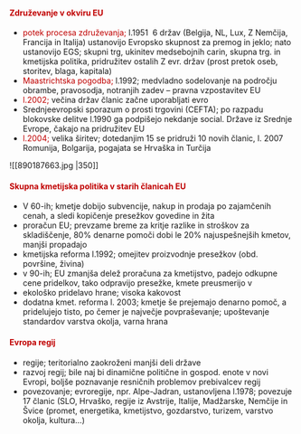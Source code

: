 #### <font color="#c00000">Združevanje v okviru EU</font>
- <font color="#c00000">potek procesa združevanja</font><font color="#c00000">;</font> l.1951  6 držav (Belgija, NL, Lux, Z Nemčija, Francija in Italija) ustanovijo Evropsko skupnost za premog in jeklo; nato ustanovijo EGS; skupni trg, ukinitev medsebojnih carin, skupna trg. in kmetijska politika, pridružitev ostalih Z evr. držav (prost pretok oseb, storitev, blaga, kapitala)
- <font color="#c00000">Maastrichtska pogodba</font><font color="#c00000">;</font> l.1992; medvladno sodelovanje na področju obrambe, pravosodja, notranjih zadev – pravna vzpostavitev EU
- <font color="#c00000">l.2002</font><font color="#c00000">;</font> večina držav članic začne uporabljati evro
- Srednjeevropski sporazum o prosti trgovini (CEFTA); po razpadu blokovske delitve l.1990 ga podpišejo nekdanje social. Države iz Srednje Evrope, čakajo na pridružitev EU
- <font color="#c00000">l.2004;</font> velika širitev; dotedanjim 15 se pridruži 10 novih članic, l. 2007 Romunija, Bolgarija, pogajata se Hrvaška in Turčija

![[890187663.jpg |350]]
#### <font color="#c00000">Skupna kmetijska politika v starih članicah EU</font>
- V 60-ih; kmetje dobijo subvencije, nakup in prodaja po zajamčenih cenah, a sledi kopičenje presežkov govedine in žita
- proračun EU; prevzame breme za kritje razlike in stroškov za skladiščenje, 80% denarne pomoči dobi le 20% najuspešnejših kmetov, manjši propadajo
- kmetijska reforma l.1992; omejitev proizvodnje presežkov (obd. površine, živina)
- v 90-ih; EU zmanjša delež proračuna za kmetijstvo, padejo odkupne cene pridelkov, tako odpravijo presežke, kmete preusmerijo v
- ekološko pridelavo hrane; visoka kakovost
- dodatna kmet. reforma l. 2003; kmetje še prejemajo denarno pomoč, a pridelujejo tisto, po čemer je največje povpraševanje; upoštevanje standardov varstva okolja, varna hrana
#### <font color="#c00000">Evropa regij</font>
- regije; teritorialno zaokroženi manjši deli države
- razvoj regij; bile naj bi dinamične politične in gospod. enote v novi Evropi, boljše poznavanje resničnih problemov prebivalcev regij
- povezovanje; evroregije, npr. Alpe-Jadran, ustanovljena l.1978; povezuje 17 članic (SLO, Hrvaško, regije iz Avstrije, Italije, Madžarske, Nemčije in Švice (promet, energetika, kmetijstvo, gozdarstvo, turizem, varstvo okolja, kultura…)